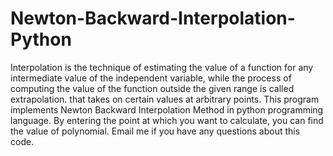 # Newton-Backward-Interpolation-Python
Interpolation is the technique of estimating the value of a function for any intermediate value of the independent variable, while the process of computing the value of the function outside the given range is called extrapolation. that takes on certain values at arbitrary points. This program implements Newton Backward Interpolation Method in python programming language. By entering the point at which you want to calculate, you can find the value of polynomial. Email me if you have any questions about this code.
